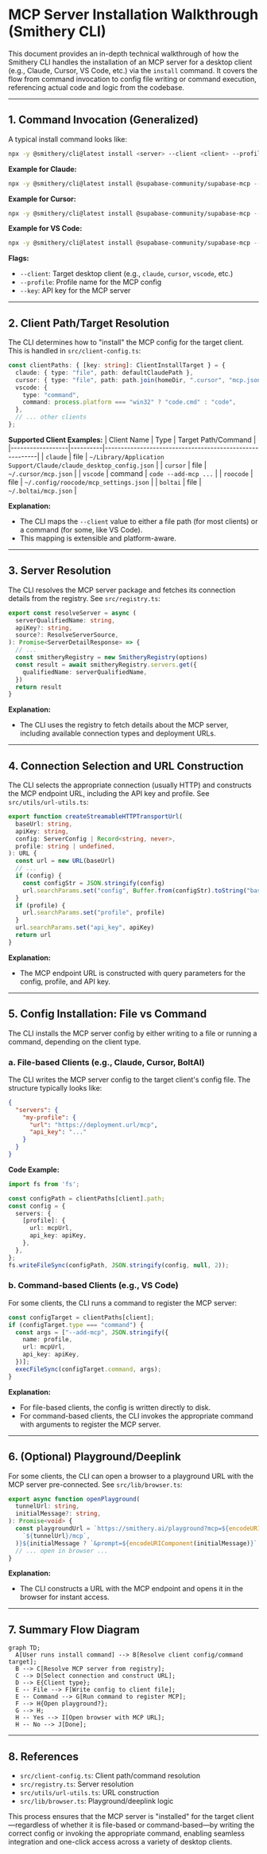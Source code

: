 # MCP Server Installation Walkthrough (Smithery CLI)

This document provides an in-depth technical walkthrough of how the Smithery CLI handles the installation of an MCP server for a desktop client (e.g., Claude, Cursor, VS Code, etc.) via the `install` command. It covers the flow from command invocation to config file writing or command execution, referencing actual code and logic from the codebase.

---

## 1. Command Invocation (Generalized)

A typical install command looks like:

```sh
npx -y @smithery/cli@latest install <server> --client <client> --profile <profile> --key <key>
```

**Example for Claude:**
```sh
npx -y @smithery/cli@latest install @supabase-community/supabase-mcp --client claude --profile hidden-chickadee-6S5PBc --key 7ccc8402-4d6d-4d76-bd05-e75cbeede425
```

**Example for Cursor:**
```sh
npx -y @smithery/cli@latest install @supabase-community/supabase-mcp --client cursor --profile my-cursor-profile --key <api-key>
```

**Example for VS Code:**
```sh
npx -y @smithery/cli@latest install @supabase-community/supabase-mcp --client vscode --profile my-vscode-profile --key <api-key>
```

**Flags:**
- `--client`: Target desktop client (e.g., `claude`, `cursor`, `vscode`, etc.)
- `--profile`: Profile name for the MCP config
- `--key`: API key for the MCP server

---

## 2. Client Path/Target Resolution

The CLI determines how to "install" the MCP config for the target client. This is handled in `src/client-config.ts`:

```ts
const clientPaths: { [key: string]: ClientInstallTarget } = {
  claude: { type: "file", path: defaultClaudePath },
  cursor: { type: "file", path: path.join(homeDir, ".cursor", "mcp.json") },
  vscode: {
    type: "command",
    command: process.platform === "win32" ? "code.cmd" : "code",
  },
  // ... other clients
};
```

**Supported Client Examples:**
| Client Name      | Type     | Target Path/Command                                      |
|------------------|----------|---------------------------------------------------------|
| `claude`         | file     | `~/Library/Application Support/Claude/claude_desktop_config.json` |
| `cursor`         | file     | `~/.cursor/mcp.json`                                    |
| `vscode`         | command  | `code --add-mcp ...`                                    |
| `roocode`        | file     | `~/.config/roocode/mcp_settings.json`                   |
| `boltai`         | file     | `~/.boltai/mcp.json`                                    |

**Explanation:**
- The CLI maps the `--client` value to either a file path (for most clients) or a command (for some, like VS Code).
- This mapping is extensible and platform-aware.

---

## 3. Server Resolution

The CLI resolves the MCP server package and fetches its connection details from the registry. See `src/registry.ts`:

```ts
export const resolveServer = async (
  serverQualifiedName: string,
  apiKey?: string,
  source?: ResolveServerSource,
): Promise<ServerDetailResponse> => {
  // ...
  const smitheryRegistry = new SmitheryRegistry(options)
  const result = await smitheryRegistry.servers.get({
    qualifiedName: serverQualifiedName,
  })
  return result
}
```

**Explanation:**
- The CLI uses the registry to fetch details about the MCP server, including available connection types and deployment URLs.

---

## 4. Connection Selection and URL Construction

The CLI selects the appropriate connection (usually HTTP) and constructs the MCP endpoint URL, including the API key and profile. See `src/utils/url-utils.ts`:

```ts
export function createStreamableHTTPTransportUrl(
  baseUrl: string,
  apiKey: string,
  config: ServerConfig | Record<string, never>,
  profile: string | undefined,
): URL {
  const url = new URL(baseUrl)
  // ...
  if (config) {
    const configStr = JSON.stringify(config)
    url.searchParams.set("config", Buffer.from(configStr).toString("base64"))
  }
  if (profile) {
    url.searchParams.set("profile", profile)
  }
  url.searchParams.set("api_key", apiKey)
  return url
}
```

**Explanation:**
- The MCP endpoint URL is constructed with query parameters for the config, profile, and API key.

---

## 5. Config Installation: File vs Command

The CLI installs the MCP server config by either writing to a file or running a command, depending on the client type.

### a. File-based Clients (e.g., Claude, Cursor, BoltAI)

The CLI writes the MCP server config to the target client's config file. The structure typically looks like:

```json
{
  "servers": {
    "my-profile": {
      "url": "https://deployment.url/mcp",
      "api_key": "..."
    }
  }
}
```

**Code Example:**
```ts
import fs from 'fs';

const configPath = clientPaths[client].path;
const config = {
  servers: {
    [profile]: {
      url: mcpUrl,
      api_key: apiKey,
    },
  },
};
fs.writeFileSync(configPath, JSON.stringify(config, null, 2));
```

### b. Command-based Clients (e.g., VS Code)

For some clients, the CLI runs a command to register the MCP server:

```ts
const configTarget = clientPaths[client];
if (configTarget.type === "command") {
  const args = ["--add-mcp", JSON.stringify({
    name: profile,
    url: mcpUrl,
    api_key: apiKey,
  })];
  execFileSync(configTarget.command, args);
}
```

**Explanation:**
- For file-based clients, the config is written directly to disk.
- For command-based clients, the CLI invokes the appropriate command with arguments to register the MCP server.

---

## 6. (Optional) Playground/Deeplink

For some clients, the CLI can open a browser to a playground URL with the MCP server pre-connected. See `src/lib/browser.ts`:

```ts
export async function openPlayground(
  tunnelUrl: string,
  initialMessage?: string,
): Promise<void> {
  const playgroundUrl = `https://smithery.ai/playground?mcp=${encodeURIComponent(
    `${tunnelUrl}/mcp`,
  )}${initialMessage ? `&prompt=${encodeURIComponent(initialMessage)}` : ""}`
  // ... open in browser ...
}
```

**Explanation:**
- The CLI constructs a URL with the MCP endpoint and opens it in the browser for instant access.

---

## 7. Summary Flow Diagram

```mermaid
graph TD;
  A[User runs install command] --> B[Resolve client config/command target];
  B --> C[Resolve MCP server from registry];
  C --> D[Select connection and construct URL];
  D --> E{Client type};
  E -- File --> F[Write config to client file];
  E -- Command --> G[Run command to register MCP];
  F --> H{Open playground?};
  G --> H;
  H -- Yes --> I[Open browser with MCP URL];
  H -- No --> J[Done];
```

---

## 8. References
- `src/client-config.ts`: Client path/command resolution
- `src/registry.ts`: Server resolution
- `src/utils/url-utils.ts`: URL construction
- `src/lib/browser.ts`: Playground/deeplink logic

This process ensures that the MCP server is "installed" for the target client—regardless of whether it is file-based or command-based—by writing the correct config or invoking the appropriate command, enabling seamless integration and one-click access across a variety of desktop clients. 